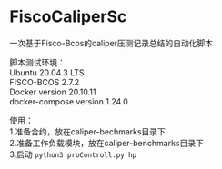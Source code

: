 # FiscoCaliperSc
一次基于Fisco-Bcos的caliper压测记录总结的自动化脚本  
  
脚本测试环境：  
Ubuntu 20.04.3 LTS  
FISCO-BCOS 2.7.2  
Docker version 20.10.11  
docker-compose version 1.24.0  

使用：  
1.准备合约，放在caliper-bechmarks目录下  
2.准备工作负载模块，放在caliper-benchmarks目录下  
3.启动 ```python3 proControll.py hp```  